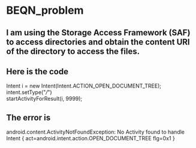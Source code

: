 # BEQN_problem

## I am using the Storage Access Framework (SAF) to access directories and obtain the content URI of the directory to access the files.

## Here is the code 

 Intent i = new Intent(Intent.ACTION_OPEN_DOCUMENT_TREE); \
 intent.setType("*/*") \
 startActivityForResult(i, 9999);

## The error is 

android.content.ActivityNotFoundException: No Activity found to handle Intent { act=android.intent.action.OPEN_DOCUMENT_TREE flg=0x1 }



